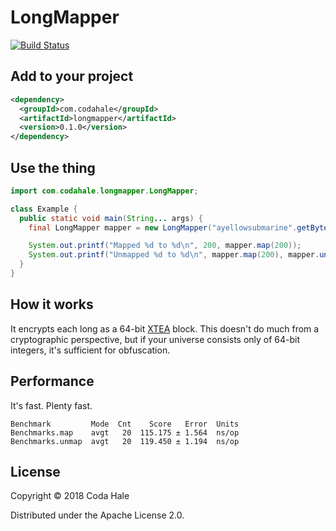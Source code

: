# LongMapper

[![Build Status](https://secure.travis-ci.org/codahale/longmapper.svg)](http://travis-ci.org/codahale/longmapper)

## Add to your project

```xml
<dependency>
  <groupId>com.codahale</groupId>
  <artifactId>longmapper</artifactId>
  <version>0.1.0</version>
</dependency>
```

## Use the thing

```java
import com.codahale.longmapper.LongMapper;

class Example {
  public static void main(String... args) {
    final LongMapper mapper = new LongMapper("ayellowsubmarine".getBytes("UTF-8"));

    System.out.printf("Mapped %d to %d\n", 200, mapper.map(200));
    System.out.printf("Unmapped %d to %d\n", mapper.map(200), mapper.unmap(mapper.map(200)));
  }
}
```

## How it works

It encrypts each long as a 64-bit [XTEA](https://en.wikipedia.org/wiki/XTEA) block. This doesn't do
much from a cryptographic perspective, but if your universe consists only of 64-bit integers, it's
sufficient for obfuscation.

## Performance

It's fast. Plenty fast.

```
Benchmark         Mode  Cnt    Score   Error  Units
Benchmarks.map    avgt   20  115.175 ± 1.564  ns/op
Benchmarks.unmap  avgt   20  119.450 ± 1.194  ns/op
```

## License

Copyright © 2018 Coda Hale

Distributed under the Apache License 2.0.
